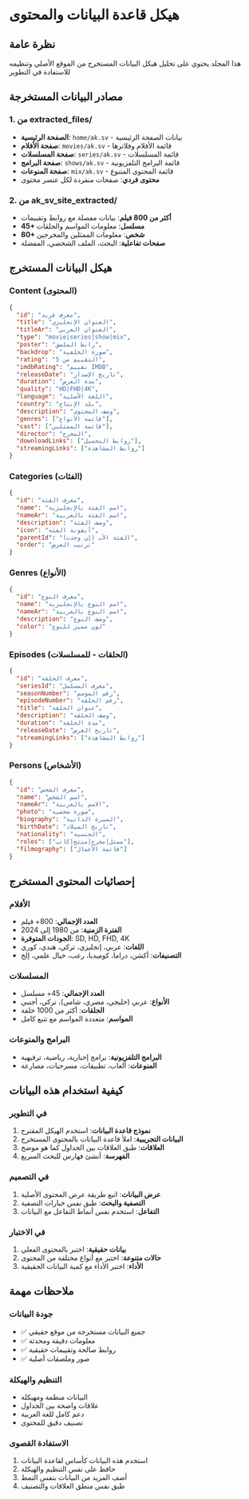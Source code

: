 # هيكل قاعدة البيانات والمحتوى

## نظرة عامة
هذا المجلد يحتوي على تحليل هيكل البيانات المستخرج من الموقع الأصلي وتنظيمه للاستفادة في التطوير

## مصادر البيانات المستخرجة

### 1. من extracted_files/
- **الصفحة الرئيسية**: `home/ak.sv` - بيانات الصفحة الرئيسية
- **صفحة الأفلام**: `movies/ak.sv` - قائمة الأفلام وفلاترها
- **صفحة المسلسلات**: `series/ak.sv` - قائمة المسلسلات
- **صفحة البرامج**: `shows/ak.sv` - قائمة البرامج التلفزيونية
- **صفحة المنوعات**: `mix/ak.sv` - قائمة المحتوى المتنوع
- **محتوى فردي**: صفحات منفردة لكل عنصر محتوى

### 2. من ak_sv_site_extracted/
- **أكثر من 800 فيلم**: بيانات مفصلة مع روابط وتقييمات
- **45+ مسلسل**: معلومات المواسم والحلقات
- **80+ شخص**: معلومات الممثلين والمخرجين
- **صفحات تفاعلية**: البحث، الملف الشخصي، المفضلة

## هيكل البيانات المستخرج

### Content (المحتوى)
```json
{
  "id": "معرف فريد",
  "title": "العنوان الإنجليزي",
  "titleAr": "العنوان العربي", 
  "type": "movie|series|show|mix",
  "poster": "رابط الملصق",
  "backdrop": "صورة الخلفية",
  "rating": "التقييم من 5",
  "imdbRating": "تقييم IMDB",
  "releaseDate": "تاريخ الإصدار",
  "duration": "مدة العرض",
  "quality": "HD|FHD|4K",
  "language": "اللغة الأصلية",
  "country": "بلد الإنتاج",
  "description": "وصف المحتوى",
  "genres": ["قائمة الأنواع"],
  "cast": ["قائمة الممثلين"],
  "director": "المخرج",
  "downloadLinks": ["روابط التحميل"],
  "streamingLinks": ["روابط المشاهدة"]
}
```

### Categories (الفئات)
```json
{
  "id": "معرف الفئة",
  "name": "اسم الفئة بالإنجليزية",
  "nameAr": "اسم الفئة بالعربية",
  "description": "وصف الفئة",
  "icon": "أيقونة الفئة",
  "parentId": "الفئة الأب (إن وجدت)",
  "order": "ترتيب العرض"
}
```

### Genres (الأنواع)
```json
{
  "id": "معرف النوع",
  "name": "اسم النوع بالإنجليزية", 
  "nameAr": "اسم النوع بالعربية",
  "description": "وصف النوع",
  "color": "لون مميز للنوع"
}
```

### Episodes (الحلقات - للمسلسلات)
```json
{
  "id": "معرف الحلقة",
  "seriesId": "معرف المسلسل",
  "seasonNumber": "رقم الموسم",
  "episodeNumber": "رقم الحلقة",
  "title": "عنوان الحلقة",
  "description": "وصف الحلقة",
  "duration": "مدة الحلقة",
  "releaseDate": "تاريخ العرض",
  "streamingLinks": ["روابط المشاهدة"]
}
```

### Persons (الأشخاص)
```json
{
  "id": "معرف الشخص",
  "name": "اسم الشخص",
  "nameAr": "الاسم بالعربية",
  "photo": "صورة شخصية",
  "biography": "السيرة الذاتية",
  "birthDate": "تاريخ الميلاد",
  "nationality": "الجنسية",
  "roles": ["ممثل|مخرج|منتج|كاتب"],
  "filmography": ["قائمة الأعمال"]
}
```

## إحصائيات المحتوى المستخرج

### الأفلام
- **العدد الإجمالي**: 800+ فيلم
- **الفترة الزمنية**: من 1980 إلى 2024
- **الجودات المتوفرة**: SD, HD, FHD, 4K
- **اللغات**: عربي، إنجليزي، تركي، هندي، كوري
- **التصنيفات**: أكشن، دراما، كوميديا، رعب، خيال علمي، إلخ

### المسلسلات
- **العدد الإجمالي**: 45+ مسلسل
- **الأنواع**: عربي (خليجي، مصري، شامي)، تركي، أجنبي
- **الحلقات**: أكثر من 1000 حلقة
- **المواسم**: متعددة المواسم مع تتبع كامل

### البرامج والمنوعات
- **البرامج التلفزيونية**: برامج إخبارية، رياضية، ترفيهية
- **المنوعات**: ألعاب، تطبيقات، مسرحيات، مصارعة

## كيفية استخدام هذه البيانات

### في التطوير
1. **نموذج قاعدة البيانات**: استخدم الهيكل المقترح
2. **البيانات التجريبية**: املأ قاعدة البيانات بالمحتوى المستخرج
3. **العلاقات**: طبق العلاقات بين الجداول كما هو موضح
4. **الفهرسة**: أنشئ فهارس للبحث السريع

### في التصميم
1. **عرض البيانات**: اتبع طريقة عرض المحتوى الأصلية
2. **التصفية والبحث**: طبق نفس خيارات التصفية
3. **التفاعل**: استخدم نفس أنماط التفاعل مع البيانات

### في الاختبار
1. **بيانات حقيقية**: اختبر بالمحتوى الفعلي
2. **حالات متنوعة**: اختبر مع أنواع مختلفة من المحتوى
3. **الأداء**: اختبر الأداء مع كمية البيانات الحقيقية

## ملاحظات مهمة

### جودة البيانات
- ✅ جميع البيانات مستخرجة من موقع حقيقي
- ✅ معلومات دقيقة ومحدثة
- ✅ روابط صالحة وتقييمات حقيقية
- ✅ صور وملصقات أصلية

### التنظيم والهيكلة
- البيانات منظمة ومهيكلة
- علاقات واضحة بين الجداول
- دعم كامل للغة العربية
- تصنيف دقيق للمحتوى

### الاستفادة القصوى
1. استخدم هذه البيانات كأساس لقاعدة البيانات
2. حافظ على نفس التنظيم والهيكلة
3. أضف المزيد من البيانات بنفس النمط
4. طبق نفس منطق العلاقات والتصنيف